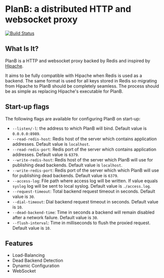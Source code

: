 # PlanB: a distributed HTTP and websocket proxy

[![Build Status](https://travis-ci.org/tsuru/planb.svg?branch=master)](https://travis-ci.org/tsuru/planb)

## What Is It?

PlanB is a HTTP and websocket proxy backed by Redis and inspired by
[Hipache](https://github.com/dotcloud/hipache).

It aims to be fully compatible with Hipache when Redis is used as a backend.
The same format is used for all keys stored in Redis so migrating from Hipache
to PlanB should be completely seamless. The process should be as simple as
replacing Hipache's executable for PlanB.

## Start-up flags

The following flags are available for configuring PlanB on start-up:

- ``--listen/-l``: the address to which PlanB will bind. Default value is
  ``0.0.0.0:8989``.
- ``--read-redis-host``: Redis host of the server which contains application
  addresses. Default value is ``localhost``.
- ``--read-redis-port``: Redis port of the server which contains application
  addresses. Default value is ``6379``.
- ``--write-redis-host``: Redis host of the server which PlanB will use for
  publishing dead backends. Default value is ``localhost``.
- ``--write-redis-port``: Redis port of the server which which PlanB will use
  for publishing dead backends. Default value is ``6379``.
- ``--access-log``: File path where access log will be written. If value equals
  ``syslog`` log will be sent to local syslog. Default value is
  ``./access.log``.
- ``--request-timeout``: Total backend request timeout in seconds. Default
  value is ``30``.
- ``--dial-timeout``: Dial backend request timeout in seconds. Default value is
  ``10``.
- ``--dead-backend-time``: Time in seconds a backend will remain disabled after
  a network failure. Default value is ``30``.
- ``--flush-interval``: Time in milliseconds to flush the proxied request.
  Default value is ``10``.

## Features

* Load-Balancing
* Dead Backend Detection
* Dynamic Configuration
* WebSocket
